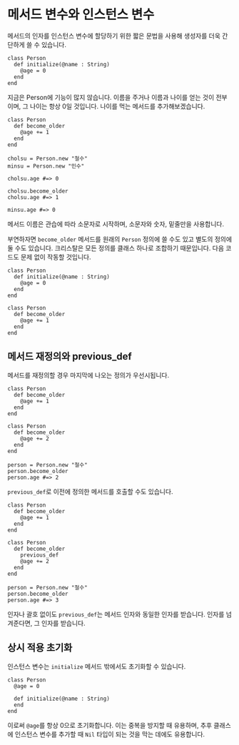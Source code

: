 # 메서드 변수와 인스턴스 변수

메서드의 인자를 인스턴스 변수에 할당하기 위한 짧은 문법을 사용해 생성자를 더욱 간단하게 쓸 수 있습니다.

```crystal
class Person
  def initialize(@name : String)
    @age = 0
  end
end
```

지금은 Person에 기능이 많지 않습니다. 이름을 주거나 이름과 나이를 얻는 것이 전부이며, 그 나이는 항상 0일 것입니다. 나이를 먹는 메서드를 추가해보겠습니다.

```crystal
class Person
  def become_older
    @age += 1
  end
end

cholsu = Person.new "철수"
minsu = Person.new "민수"

cholsu.age #=> 0

cholsu.become_older
cholsu.age #=> 1

minsu.age #=> 0
```

메서드 이름은 관습에 따라 소문자로 시작하며, 소문자와 숫자, 밑줄만을 사용합니다.

부연하자면 `become_older` 메서드를 원래의 `Person` 정의에 쓸 수도 있고 별도의 정의에 둘 수도 있습니다. 크리스탈은 모든 정의를 클래스 하나로 조합하기 때문입니다. 다음 코드도 문제 없이 작동할 것입니다.

```crystal
class Person
  def initialize(@name : String)
    @age = 0
  end
end

class Person
  def become_older
    @age += 1
  end
end
```

## 메서드 재정의와 previous_def

메서드를 재정의할 경우 마지막에 나오는 정의가 우선시됩니다.

```crystal
class Person
  def become_older
    @age += 1
  end
end

class Person
  def become_older
    @age += 2
  end
end

person = Person.new "철수"
person.become_older
person.age #=> 2
```

`previous_def`로 이전에 정의한 메서드를 호출할 수도 있습니다.

```crystal
class Person
  def become_older
    @age += 1
  end
end

class Person
  def become_older
    previous_def
    @age += 2
  end
end

person = Person.new "철수"
person.become_older
person.age #=> 3
```

인자나 괄호 없이도 `previous_def`는 메서드 인자와 동일한 인자를 받습니다. 인자를 넘겨준다면, 그 인자를 받습니다.

## 상시 적용 초기화

인스턴스 변수는 `initialize` 메서드 밖에서도 초기화할 수 있습니다.

```crystal
class Person
  @age = 0

  def initialize(@name : String)
  end
end
```

이로써 `@age`를 항상 0으로 초기화합니다. 이는 중복을 방지할 때 유용하며, 추후 클래스에 인스턴스 변수를 추가할 때 `Nil` 타입이 되는 것을 막는 데에도 유용합니다.

